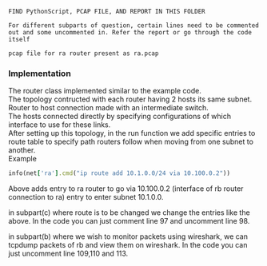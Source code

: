```
FIND PythonScript, PCAP FILE, AND REPORT IN THIS FOLDER

For different subparts of question, certain lines need to be commented out and some uncommented in. Refer the report or go through the code itself

pcap file for ra router present as ra.pcap
```
### Implementation
The router class implemented similar to the example code. <br>
The topology contructed with each router having 2 hosts its same subnet. Router to host connection made with an intermediate switch. <br>
The hosts connected directly by specifying configurations of which interface to use for these links. <br>
After setting up this topology, in the run function we add specific entries to route table to specify path routers follow when moving from one subnet to another. <br>
Example 
```ruby
info(net['ra'].cmd("ip route add 10.1.0.0/24 via 10.100.0.2"))
```
Above adds entry to ra router to go via 10.100.0.2 (interface of rb router connection to ra) entry to enter subnet 10.1.0.0. <br>

in subpart(c) where route is to be changed we change the entries like the above. In the code you can just comment line 97 and uncomment line 98. <br>

in subpart(b) where we wish to monitor packets using wireshark, we can tcpdump packets of rb and view them on wireshark. In the code you can just uncomment line 109,110 and 113.
